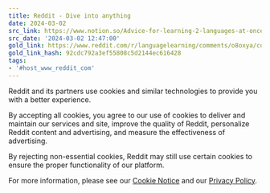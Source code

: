 ```yaml
---
title: Reddit - Dive into anything
date: 2024-03-02
src_link: https://www.notion.so/Advice-for-learning-2-languages-at-once-a361772b596447ec91333c4a742290e2
src_date: '2024-03-02 12:47:00'
gold_link: https://www.reddit.com/r/languagelearning/comments/o8oxya/comment/h37fyxo/?rdt=0
gold_link_hash: 92cdc792a3ef55808c5d2144ec616428
tags:
- '#host_www_reddit_com'
---
```




 Reddit and its partners use cookies and similar technologies to provide you with a better experience.
 



 By accepting all cookies, you agree to our use of cookies to deliver and maintain our services and site, improve the quality of Reddit, personalize Reddit content and advertising, and measure the effectiveness of advertising.
 



 By rejecting non-essential cookies, Reddit may still use certain cookies to ensure the proper functionality of our platform.
 



 For more information, please see our
 [Cookie Notice](https://reddit.com/en-us/policies/cookies)
 and our
 [Privacy Policy](https://reddit.com/en-us/policies/privacy-policy).